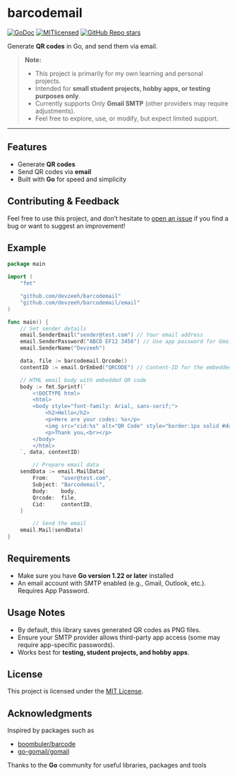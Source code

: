 # barcodemail
[![GoDoc](https://godoc.org/github.com/devzeeh/barcodemail?status.svg)](https://pkg.go.dev/github.com/devzeeh/barcodemail)
[![MITlicensed](https://img.shields.io/badge/License-MIT-blue.svg)](https://raw.githubusercontent.com/devzeeh/barcodemail/main/LICENSE)
[![GitHub Repo stars](https://img.shields.io/github/stars/devzeeh/barcodemail?style=social&label=Stars)](https://github.com/devzeeh/barcode)

Generate **QR codes** in Go, and send them via email.

> **Note:**  
> - This project is primarily for my own learning and personal projects.  
> - Intended for **small student projects, hobby apps, or testing purposes only**.  
> - Currently supports Only **Gmail SMTP** (other providers may require adjustments).  
> - Feel free to explore, use, or modify, but expect limited support.

---

## Features  
- Generate **QR codes**  
- Send QR codes via **email**  
- Built with **Go** for speed and simplicity

## Contributing & Feedback
Feel free to use this project, and don’t hesitate to [open an issue](https://github.com/devzeeh/barcodemail/issues) if you find a bug or want to suggest an improvement!

## Example
```go
package main

import (
	"fmt"

	"github.com/devzeeh/barcodemail"
	"github.com/devzeeh/barcodemail/email"
)

func main() {
	// Set sender details
	email.SenderEmail("sender@test.com") // Your email address
	email.SenderPassword("ABCD EF12 3456") // Use app password for Gmail
	email.SenderName("Devzeeh")

	data, file := barcodemail.Qrcode()
	contentID := email.QrEmbed("QRCODE") // Content-ID for the embedded image

	// HTML email body with embedded QR code
	body := fmt.Sprintf(`
		<!DOCTYPE html>
		<html>
		<body style="font-family: Arial, sans-serif;">
			<h2>Hello</h2>
			<p>Here are your codes: %s</p>
			<img src="cid:%s" alt="QR Code" style="border:1px solid #ddd; padding:5px;">
			<p>Thank you,<br></p>
		</body>
		</html>
	`, data, contentID)

        // Prepare email data
	sendData := email.MailData{
		From: 	 "user@test.com",
		Subject: "Barcodemail",
		Body:    body,
		Qrcode:  file,
		Cid:     contentID,
	}

        // Send the email
	email.Mail(sendData)
}
```

## Requirements
- Make sure you have **Go version 1.22 or later** installed
- An email account with SMTP enabled (e.g., Gmail, Outlook, etc.). Requires App Password. 

## Usage Notes
- By default, this library saves generated QR codes as PNG files.
- Ensure your SMTP provider allows third-party app access (some may require app-specific passwords).
- Works best for **testing, student projects, and hobby apps**.

## License
This project is licensed under the [MIT License](https://github.com/devzeeh/barcodemail/blob/main/LICENSE).

## Acknowledgments
Inspired by packages such as
- [boombuler/barcode](https://github.com/boombuler/barcode)
- [go-gomail/gomail](https://github.com/go-gomail/gomail)
  
Thanks to the **Go** community for useful libraries, packages and tools
